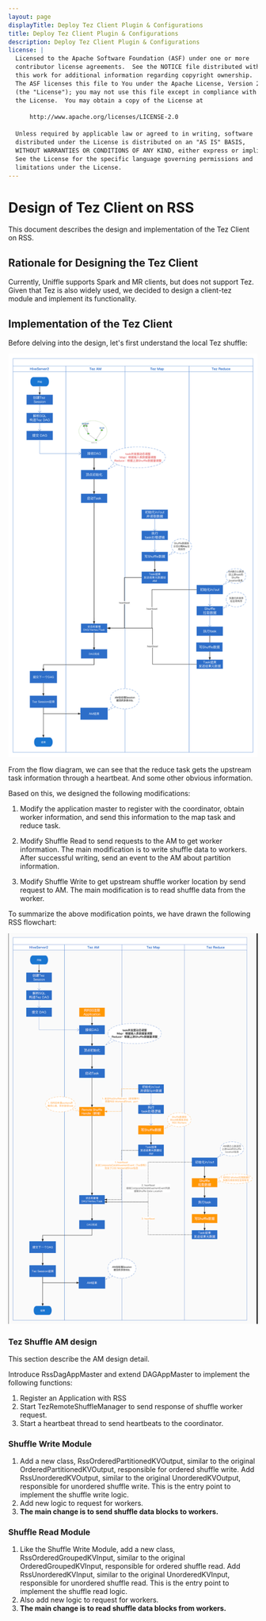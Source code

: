 ```yaml
---
layout: page
displayTitle: Deploy Tez Client Plugin & Configurations
title: Deploy Tez Client Plugin & Configurations
description: Deploy Tez Client Plugin & Configurations
license: |
  Licensed to the Apache Software Foundation (ASF) under one or more
  contributor license agreements.  See the NOTICE file distributed with
  this work for additional information regarding copyright ownership.
  The ASF licenses this file to You under the Apache License, Version 2.0
  (the "License"); you may not use this file except in compliance with
  the License.  You may obtain a copy of the License at

      http://www.apache.org/licenses/LICENSE-2.0

  Unless required by applicable law or agreed to in writing, software
  distributed under the License is distributed on an "AS IS" BASIS,
  WITHOUT WARRANTIES OR CONDITIONS OF ANY KIND, either express or implied.
  See the License for the specific language governing permissions and
  limitations under the License.
---
```


# Design of Tez Client on RSS
This document describes the design and implementation of the Tez Client on RSS.

## Rationale for Designing the Tez Client
Currently, Uniffle supports Spark and MR clients, but does not support Tez. 
Given that Tez is also widely used, we decided to design a client-tez module and implement its functionality.



## Implementation of the Tez Client
Before delving into the design, let's first understand the local Tez shuffle:

![tez_local_shuffle](../asset/tez_local_shuffle.png)

From the flow diagram, we can see that the reduce task gets the upstream task information through a heartbeat. And some other obvious information.

Based on this, we designed the following modifications:

1. Modify the application master to register with the coordinator, obtain worker information, and send this information to the map task and reduce task.

2. Modify Shuffle Read to send requests to the AM to get worker information. The main modification is to write shuffle data to workers. After successful writing, send an event to the AM about partition information.

3. Modify Shuffle Write to get upstream shuffle worker location by send request to AM. The main modification is to read shuffle data from the worker.


To summarize the above modification points, we have drawn the following RSS flowchart:

![tez_remote_shuffle](../asset/tez_remote_shuffle.png)

### Tez Shuffle AM design
This section describe the AM design detail.

Introduce RssDagAppMaster and extend DAGAppMaster to implement the following functions:
1. Register an Application with RSS
2. Start TezRemoteShuffleManager to send response of shuffle worker request.
3. Start a heartbeat thread to send heartbeats to the coordinator.



### Shuffle Write Module
1. Add a new class, RssOrderedPartitionedKVOutput, similar to the original OrderedPartitionedKVOutput, responsible for ordered shuffle write. 
Add RssUnorderedKVOutput, similar to the original UnorderedKVOutput, responsible for unordered shuffle write. 
This is the entry point to implement the shuffle write logic.
2. Add new logic to request for workers.
3. **The main change is to send shuffle data blocks to workers.**



### Shuffle Read Module
1. Like the Shuffle Write Module, add a new class, RssOrderedGroupedKVInput, similar to the original OrderedGroupedKVInput, responsible for ordered shuffle read. 
Add RssUnorderedKVInput, similar to the original UnorderedKVInput, responsible for unordered shuffle read. 
This is the entry point to implement the shuffle read logic.
2. Also add new logic to request for workers.
3. **The main change is to read shuffle data blocks from workers.** 


















